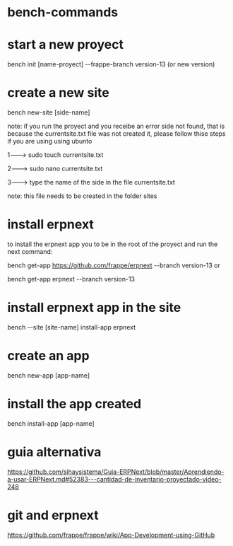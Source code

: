 # bench-commands

# start a new proyect 
bench init [name-proyect] --frappe-branch version-13  (or new version)

# create a new site
bench new-site [side-name]

note: if you run the proyect and you receibe an error side not found, that is because the currentsite.txt file was not created it, please follow thise steps
if you are using using ubunto

1---> sudo touch currentsite.txt

2---> sudo nano currentsite.txt

3---> type the name of the side in the file currentsite.txt


note: this file needs to be created in the folder sites


# install erpnext 
to install the erpnext app you to be in the root of the proyect and run the next command:

bench get-app https://github.com/frappe/erpnext --branch version-13
or 

bench get-app erpnext --branch version-13


# install erpnext app in the site

bench --site [site-name] install-app erpnext


# create an app
bench new-app [app-name]

# install the app created
bench install-app [app-name]




# guia alternativa
https://github.com/sihaysistema/Guia-ERPNext/blob/master/Aprendiendo-a-usar-ERPNext.md#52383---cantidad-de-inventario-proyectado-video-248



# git and erpnext
https://github.com/frappe/frappe/wiki/App-Development-using-GitHub


